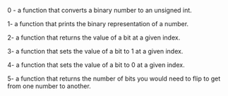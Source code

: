 0 - a function that converts a binary number to an unsigned int.

1- a function that prints the binary representation of a number.

2-  a function that returns the value of a bit at a given index.

3-  a function that sets the value of a bit to 1 at a given index.

4-  a function that sets the value of a bit to 0 at a given index.

5-  a function that returns the number of bits you would need to flip to get from one number to another.
